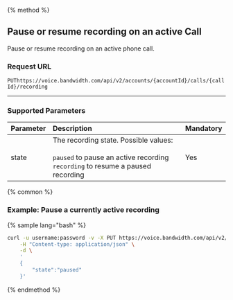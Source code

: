 {% method %}
## Pause or resume recording on an active Call
Pause or resume recording on an active phone call.

### Request URL
<code class="post">PUT</code>`https://voice.bandwidth.com/api/v2/accounts/{accountId}/calls/{callId}/recording`

---

### Supported Parameters
| Parameter       | Description                                                                                                                            | Mandatory |
|:----------------|:---------------------------------------------------------------------------------------------------------------------------------------|:----------|
| state           | The recording state. Possible values: <br><br> `paused` to pause an active recording<br>`recording` to resume a paused recording<br>   | Yes       |
{% common %}

### Example: Pause a currently active recording
{% sample lang="bash" %}
```bash
curl -u username:password -v -X PUT https://voice.bandwidth.com/api/v2/accounts/{accountId}/calls/{callId}/recording \
	-H "Content-type: application/json" \
	-d \
	'
	{
		"state":"paused"
	}'
```

{% endmethod %}
